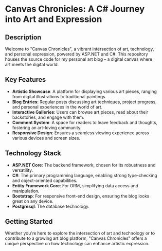 # Canvas Chronicles: A C# Journey into Art and Expression

## Description

Welcome to "Canvas Chronicles", a vibrant intersection of art, technology, and personal expression, powered by ASP.NET and C#. This repository houses the source code for my personal art blog – a digital canvas where art meets the digital world.

## Key Features

- **Artistic Showcase**: A platform for displaying various art pieces, ranging from digital illustrations to traditional paintings.
- **Blog Entries**: Regular posts discussing art techniques, project progress, and personal experiences in the world of art.
- **Interactive Galleries**: Users can browse art pieces, read about their backstories, and engage with them.
- **Comment System**: A space for readers to leave feedback and thoughts, fostering an art-loving community.
- **Responsive Design**: Ensures a seamless viewing experience across various devices and screen sizes.

## Technology Stack

- **ASP.NET Core**: The backend framework, chosen for its robustness and versatility.
- **C#**: The primary programming language, enabling strong type-checking and object-oriented capabilities.
- **Entity Framework Core**: For ORM, simplifying data access and manipulation.
- **Bootstrap**: For responsive front-end design, ensuring the blog looks great on any device.
- **Postgresql**: The database technology.

## Getting Started

Whether you're here to explore the intersection of art and technology or to contribute to a growing art blog platform, "Canvas Chronicles" offers a unique perspective on how technology can enhance artistic expression.
